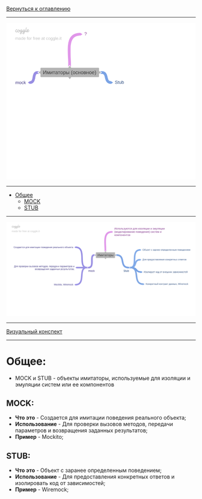 [Вернуться к оглавлению](https://github.com/engine-it-in/different-level-task/blob/main/README.md)
***
![Памятка](imit_main.png)
***
* [Общее](#общее)
  * [MOCK](#mock)
  * [STUB](#stub)
***
![Имитаторы](imitator.png)
***
[Визуальный конспект](https://coggle.it/diagram/ZtYbQTbVpak0H-Hu/t/-/271b9711873cd608c1239d030c2da1fd0fff7bf1caac9d266f113efbc69fe3c2)
***

# Общее:

* MOCK и STUB - объекты имитаторы, используемые для изоляции и эмуляции систем или ее компонентов 

## MOCK:
* **Что это** - Создается для имитации поведения реального объекта;
* **Использование** - Для проверки вызовов методов, передачи параметров и возвращения заданных результатов;
* **Пример** - Mockito;

## STUB:
* **Что это** - Объект с заранее определенным поведением;
* **Использование** - Для предоставления конкретных ответов и изолировать код от зависимостей;
* **Пример** - Wiremock;
